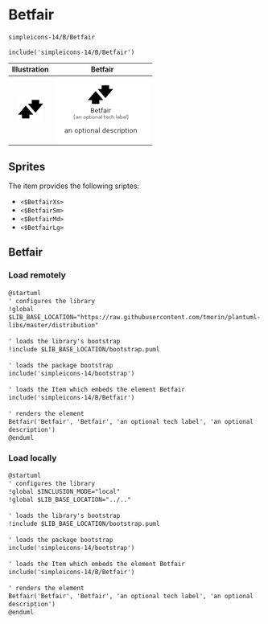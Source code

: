 # Betfair


```text
simpleicons-14/B/Betfair
```

```text
include('simpleicons-14/B/Betfair')
```



| Illustration | Betfair |
| :---: | :---: |
| ![illustration for Illustration](../../simpleicons-14/B/Betfair.png) | ![illustration for Betfair](../../simpleicons-14/B/Betfair.Local.png) |



## Sprites
The item provides the following sriptes:

- `<$BetfairXs>`
- `<$BetfairSm>`
- `<$BetfairMd>`
- `<$BetfairLg>`





## Betfair

### Load remotely
```plantuml
@startuml
' configures the library
!global $LIB_BASE_LOCATION="https://raw.githubusercontent.com/tmorin/plantuml-libs/master/distribution"

' loads the library's bootstrap
!include $LIB_BASE_LOCATION/bootstrap.puml

' loads the package bootstrap
include('simpleicons-14/bootstrap')

' loads the Item which embeds the element Betfair
include('simpleicons-14/B/Betfair')

' renders the element
Betfair('Betfair', 'Betfair', 'an optional tech label', 'an optional description')
@enduml
```

### Load locally
```plantuml
@startuml
' configures the library
!global $INCLUSION_MODE="local"
!global $LIB_BASE_LOCATION="../.."

' loads the library's bootstrap
!include $LIB_BASE_LOCATION/bootstrap.puml

' loads the package bootstrap
include('simpleicons-14/bootstrap')

' loads the Item which embeds the element Betfair
include('simpleicons-14/B/Betfair')

' renders the element
Betfair('Betfair', 'Betfair', 'an optional tech label', 'an optional description')
@enduml
```

